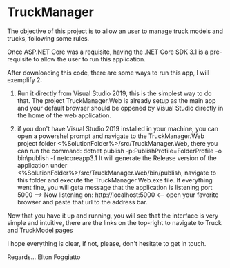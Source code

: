 # TruckManager

The objective of this project is to allow an user to manage truck models and trucks, following some rules.

Once ASP.NET Core was a requisite, having the .NET Core SDK 3.1 is a pre-requisite to allow the user to run this application.

After downloading this code, there are some ways to run this app, I will exemplify 2:
1. Run it directly from Visual Studio 2019, this is the simplest way to do that. The project TruckManager.Web is already setup as the main app and your default browser should be oppened by Visual Studio directly in the home of the web application.

2. if you don't have Visual Studio 2019 installed in your machine, you can open a powershel prompt and navigate to the TruckManager.Web project folder <%SolutionFolder%>/src/TruckManager.Web, there you can run the command: 
dotnet publish -p:PublishProfile=FolderProfile -o bin\publish -f netcoreapp3.1
It will generate the Release version of the application under <%SolutionFolder%>/src/TruckManager.Web/bin/publish, navigate to this folder and execute the TruckManager.Web.exe file. If everything went fine, you will geta message that the application is listening port 5000 --> Now listening on: http://localhost:5000 <--
open your favorite browser and paste that url to the address bar.

Now that you have it up and running, you will see that the interface is very simple and  intuitive, there are the links on the top-right to navigate to Truck and TruckModel pages


I hope everything is clear, if not, please, don't hesitate to get in touch.

Regards...
Elton Foggiatto
